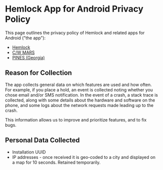 # Hemlock App for Android Privacy Policy

This page outlines the privacy policy of Hemlock and related apps for Android ("the app"):
* [Hemlock](https://play.google.com/store/apps/details?id=net.kenstir.apps.hemlock)
* [C/W MARS](https://play.google.com/store/apps/details?id=org.cwmars)
* [PINES (Georgia)](https://play.google.com/store/apps/details?id=net.kenstir.apps.pines)


## Reason for Collection

The app collects general data on which features are used and how
often.  For example, if you place a hold, an event is collected noting
whether you chose email and/or SMS notification.  In the event of a
crash, a stack trace is collected, along with some details about the
hardware and software on the phone, and some logs about the network
requests made leading up to the crash.

This information allows us to improve and prioritize features, and to fix bugs.


## Personal Data Collected

* Installation UUID
* IP addresses - once received it is geo-coded to a city and displayed on a map for 10 seconds. Retained temporarily.
